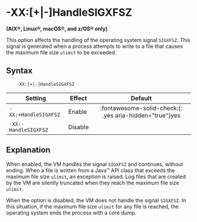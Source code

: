 <!--
* Copyright (c) 2017, 2024 IBM Corp. and others
*
* This program and the accompanying materials are made
* available under the terms of the Eclipse Public License 2.0
* which accompanies this distribution and is available at
* https://www.eclipse.org/legal/epl-2.0/ or the Apache
* License, Version 2.0 which accompanies this distribution and
* is available at https://www.apache.org/licenses/LICENSE-2.0.
*
* This Source Code may also be made available under the
* following Secondary Licenses when the conditions for such
* availability set forth in the Eclipse Public License, v. 2.0
* are satisfied: GNU General Public License, version 2 with
* the GNU Classpath Exception [1] and GNU General Public
* License, version 2 with the OpenJDK Assembly Exception [2].
*
* [1] https://www.gnu.org/software/classpath/license.html
* [2] https://openjdk.org/legal/assembly-exception.html
*
* SPDX-License-Identifier: EPL-2.0 OR Apache-2.0 OR GPL-2.0-only WITH Classpath-exception-2.0 OR GPL-2.0-only WITH OpenJDK-assembly-exception-1.0
-->

# -XX:\[+|-\]HandleSIGXFSZ

**(AIX&reg;, Linux&reg;, macOS&reg;, and z/OS&reg; only)**

This option affects the handling of the operating system signal `SIGXFSZ`. This signal is generated when a process attempts to write to a file that causes the maximum file size `ulimit` to be exceeded.


## Syntax

        -XX:[+|-]HandleSIGXFSZ

| Setting               | Effect  | Default                                                                            |
|-----------------------|---------|:----------------------------------------------------------------------------------:|
| `-XX:+HandleSIGXFSZ ` | Enable  | :fontawesome-solid-check:{: .yes aria-hidden="true"}<span class="sr-only">yes</span> |
| `-XX:-HandleSIGXFSZ ` | Disable |                                                                                    |


## Explanation

When enabled, the VM handles the signal `SIGXFSZ` and continues, without ending. When a file is written from a Java&trade; API class that exceeds the maximum file size `ulimit`, an exception is raised. Log files that are created by the VM are silently truncated when they reach the maximum file size `ulimit`.

When the option is disabled, the VM does not handle the signal `SIGXFSZ`. In this situation, if the maximum file size `ulimit` for any file is reached, the operating system ends the process with a core dump.



<!-- ==== END OF TOPIC ==== xxhandlesigxfsz.md ==== -->

